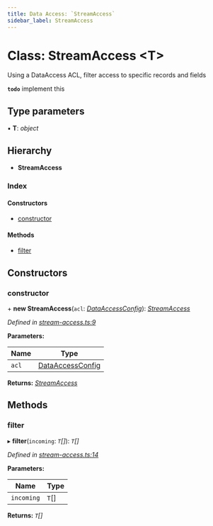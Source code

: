 ```yaml
---
title: Data Access: `StreamAccess`
sidebar_label: StreamAccess
---
```


# Class: StreamAccess <**T**>

Using a DataAccess ACL, filter access to specific
records and fields

**`todo`** implement this

## Type parameters

▪ **T**: *object*

## Hierarchy

* **StreamAccess**

### Index

#### Constructors

* [constructor](streamaccess.md#constructor)

#### Methods

* [filter](streamaccess.md#filter)

## Constructors

###  constructor

\+ **new StreamAccess**(`acl`: *[DataAccessConfig](../interfaces/dataaccessconfig.md)*): *[StreamAccess](streamaccess.md)*

*Defined in [stream-access.ts:9](https://github.com/terascope/teraslice/blob/9dc0f8b8/packages/data-access/src/stream-access.ts#L9)*

**Parameters:**

Name | Type |
------ | ------ |
`acl` | [DataAccessConfig](../interfaces/dataaccessconfig.md) |

**Returns:** *[StreamAccess](streamaccess.md)*

## Methods

###  filter

▸ **filter**(`incoming`: *`T`[]*): *`T`[]*

*Defined in [stream-access.ts:14](https://github.com/terascope/teraslice/blob/9dc0f8b8/packages/data-access/src/stream-access.ts#L14)*

**Parameters:**

Name | Type |
------ | ------ |
`incoming` | `T`[] |

**Returns:** *`T`[]*


